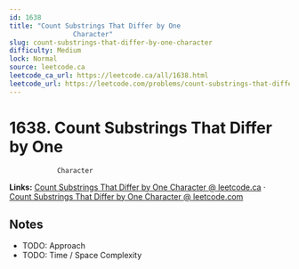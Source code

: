 ```yaml
--- 
id: 1638
title: "Count Substrings That Differ by One
                Character"
slug: count-substrings-that-differ-by-one-character
difficulty: Medium
lock: Normal
source: leetcode.ca
leetcode_ca_url: https://leetcode.ca/all/1638.html
leetcode_url: https://leetcode.com/problems/count-substrings-that-differ-by-one-character/
---
```


# 1638. Count Substrings That Differ by One
                Character

**Links:** [Count Substrings That Differ by One
                Character @ leetcode.ca](https://leetcode.ca/all/1638.html) · [Count Substrings That Differ by One
                Character @ leetcode.com](https://leetcode.com/problems/count-substrings-that-differ-by-one-character/)

## Notes
- TODO: Approach
- TODO: Time / Space Complexity
